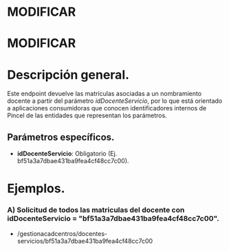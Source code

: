 # MODIFICAR
# MODIFICAR

# Descripción general.

Este endpoint devuelve las matrículas asociadas a un nombramiento docente a partir del parámetro _idDocenteServicio_, por lo que está orientado a aplicaciones consumidoras que conocen identificadores internos de Pincel de las entidades que representan los parámetros.

## Parámetros específicos.

* **idDocenteServicio**: Obligatorio (Ej. bf51a3a7dbae431ba9fea4cf48cc7c00).

# Ejemplos.

### A) Solicitud de todos las matriculas del docente con idDocenteServicio = "bf51a3a7dbae431ba9fea4cf48cc7c00".
* /gestionacadcentros/docentes-servicios/bf51a3a7dbae431ba9fea4cf48cc7c00

